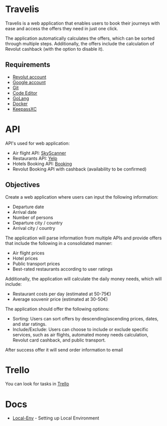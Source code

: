 # Travelis

Travelis is a web application that enables users to book their journeys with ease and access the offers they need in just one click.

The application automatically calculates the offers, which can be sorted through multiple steps. Additionally, the offers include the calculation of Revolut cashback (with the option to disable it).

## Requirements

- [Revolut account](https://www.revolut.com)
- [Google account](https://accounts.google.com/)
- [Git](https://git-scm.com/downloads)
- [Code Editor](https://code.visualstudio.com)
- [GoLang](https://go.dev)
- [Docker](https://docs.docker.com/get-docker/)
- [KeepassXC](https://keepassxc.org)

# API

API's used for web application:

- Air flight API: [SkyScanner](https://developers.skyscanner.net)
- Restaurants API: [Yelp](https://docs.developer.yelp.com/docs/getting-started)
- Hotels Booking API: [Booking](https://developers.booking.com/landing/)
- Revolut Booking API with cashback (availability to be confirmed)

## Objectives

Create a web application where users can input the following information:

- Departure date
- Arrival date
- Number of persons
- Departure city / country
- Arrival city / country

The application will parse information from multiple APIs and provide offers that include the following in a consolidated manner:

- Air flight prices
- Hotel prices
- Public transport prices
- Best-rated restaurants according to user ratings

Additionally, the application will calculate the daily money needs, which will include:

- Restaurant costs per day (estimated at 50-75€)
- Average souvenir price (estimated at 30-50€)

The application should offer the following options:

- Sorting: Users can sort offers by descending/ascending prices, dates, and star ratings.
- Include/Exclude: Users can choose to include or exclude specific services, such as air flights, automated money needs calculation, Revolut card cashback, and public transport.

After success offer it will send order information to email
# Trello

You can look for tasks in [Trello](https://trello.com/b/rfrdh8iP/travelis-kanban)

# Docs

- [Local-Env](/doc/local-env.md/) - Setting up Local Environment
